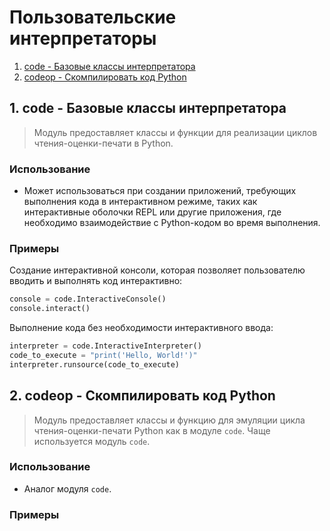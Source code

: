 # Пользовательские интерпретаторы
1. [code - Базовые классы интерпретатора](#1)
2. [codeop - Скомпилировать код Python](#2)


## <div id="1">1. code - Базовые классы интерпретатора</div>
> Модуль предоставляет классы и функции для реализации циклов чтения-оценки-печати в Python.
### Использование
- Может использоваться при создании приложений, требующих выполнения кода в интерактивном режиме, таких как интерактивные оболочки REPL или другие приложения, где необходимо взаимодействие с Python-кодом во время выполнения.
### Примеры
Создание интерактивной консоли, которая позволяет пользователю вводить и выполнять код интерактивно:
```python
console = code.InteractiveConsole()
console.interact()
```
Выполнение кода без необходимости интерактивного ввода:
```python
interpreter = code.InteractiveInterpreter()
code_to_execute = "print('Hello, World!')"
interpreter.runsource(code_to_execute)
```


## <div id="2">2. codeop - Скомпилировать код Python</div>
> Модуль предоставляет классы и функцию для эмуляции цикла чтения-оценки-печати Python как в модуле `code`. Чаще используется модуль `code`.
### Использование
- Аналог модуля `code`.
### Примеры
```python

```

